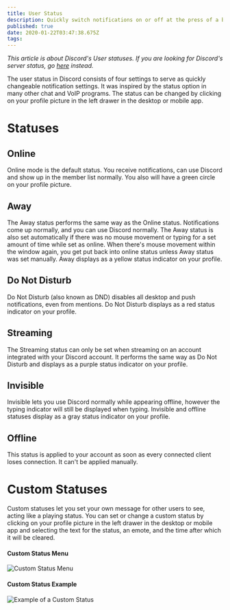 ```yaml
---
title: User Status
description: Quickly switch notifications on or off at the press of a button
published: true
date: 2020-01-22T03:47:38.675Z
tags: 
---
```


*This article is about Discord's User statuses. If you are looking for Discord's server status, go [here](https://status.discordapp.com) instead.*

The user status in Discord consists of four settings to serve as quickly changeable notification settings. It was inspired by the status option in many other chat and VoIP programs. The status can be changed by clicking on your profile picture in the left drawer in the desktop or mobile app.

# Statuses

## Online <img src="https://github.com/DiscordiaWiki/wiki/blob/master/uploads/icons/online.png?raw=true" width="12" height="12">
Online mode is the default status. You receive notifications, can use Discord and show up in the member list normally. You also will have a green circle on your profile picture.

## Away <img src="https://cdn.discordapp.com/emojis/459151263137923072.png?v=1" width="12" height="12">
The Away status performs the same way as the Online status. Notifications come up normally, and you can use Discord normally. 
The Away status is also set automatically if there was no mouse movement or typing for a set amount of time while set as online. When there's mouse movement within the window again, you get put back into online status unless Away status was set manually. Away displays as a yellow status indicator on your profile. 



## Do Not Disturb <img src="https://cdn.discordapp.com/emojis/459151262924144660.png?v=1" width="12" height="12">
Do Not Disturb (also known as DND) disables all desktop and push notifications, even from mentions. Do Not Disturb displays as a red status indicator on your profile. 

## Streaming <img src="https://cdn.discordapp.com/emojis/459201345455652895.png?v=1" width="12" height="12">

The Streaming status can only be set when streaming on an account integrated with your Discord account. It performs the same way as Do Not Disturb and displays as a purple status indicator on your profile. 

## Invisible <img src="https://cdn.discordapp.com/emojis/459151263179735050.png?v=1" width="12" height="12">
Invisible lets you use Discord normally while appearing offline, however the typing indicator will still be displayed when typing. Invisible and offline statuses display as a gray status indicator on your profile. 

## Offline <img src="https://github.com/DiscordiaWiki/wiki/blob/master/uploads/icons/offline.png?raw=true" width="12" height="12">
This status is applied to your account as soon as every connected client loses connection. It can't be applied manually.

# Custom Statuses

Custom statuses let you set your own message for other users to see, acting like a playing status. You can set or change a custom status by clicking on your profile picture in the left drawer in the desktop or mobile app and selecting the text for the status, an emote, and the time after which it will be cleared.

#### Custom Status Menu
![Custom Status Menu](https://github.com/DiscordiaWiki/wiki/blob/master/custom-status/custom-status-menu.png?raw=true "Custom Status Menu")

#### Custom Status Example
![Example of a Custom Status](https://github.com/DiscordiaWiki/wiki/blob/master/custom-status/custom-status.png?raw=true "Example of a Custom Status")